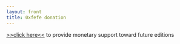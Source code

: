 ```yaml
---
layout: front
title: 0xfefe donation
---
```


[>>click here<<](https://tikkie.me/pay/aj7ccmqeoqj4nruv64e6) to provide monetary support toward future editions